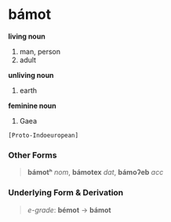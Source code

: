 bámot
=====

**living noun**

1. man, person
2. adult

**unliving noun**

1. earth

**feminine noun**

1. Gaea

`[Proto-Indoeuropean]`

### Other Forms ###

> **bámotʰ** _nom_, **bámotex** _dat_, **bámoʔeb** _acc_

### Underlying Form & Derivation ###

> _e-grade_: **bémot** -> **bámot**